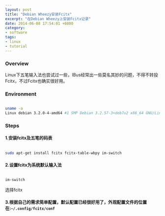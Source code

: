 ```yaml
---
layout: post
title: "Debian Wheezy安装Fcitx"
excerpt: "在Debian Wheezy上安装Fcitx记录"
date: 2014-06-08 17:54:01 +0800
category:
- software
tags:
- linux
- tutorial
---
```


### Overview

Linux下五笔输入法也尝试过一些，IBus经常出一些莫名其妙的问题，不得不转投Fcitx，不过Fcitx也确实很好用。

### Environment

```sh

uname -a
Linux debian 3.2.0-4-amd64 #1 SMP Debian 3.2.57-3+deb7u2 x86_64 GNU/Linux

```

### Steps

#### 1.安装fcitx及五笔的码表

```sh

sudo apt-get install fcitx fcitx-table-wbpy im-switch

```

#### 2.设置fcitx为系统默认输入法
```sh

im-switch

```

选择fcitx

#### 3.根据自己的需求简单配置，默认配置已经很好用了，外观配置文件的位置在:`~/.config/fcitx/conf`
